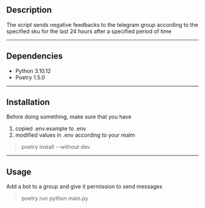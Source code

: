 ## Description

The script sends negative feedbacks to the telegram group according to the specified sku for the last 24 hours after a specified period of time

---

## Dependencies

* Python 3.10.12
* Poetry 1.5.0

---


## Installation

Before doing something, make sure that you have

1. copied .env.example to .env
2. modified values in .env according to your realm

> poetry install --without dev

---

## Usage

Add a bot to a group and give it permission to send messages

> poetry run python main.py
